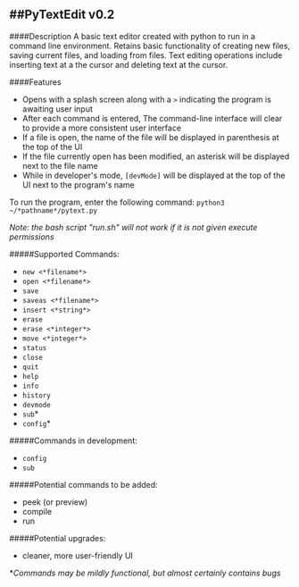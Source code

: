 ##PyTextEdit v0.2
-----------------------------

####Description
A basic text editor created with python to run in a command line
environment. Retains basic functionality of creating new files,
saving current files, and loading from files. Text editing operations
include inserting text at a the cursor and deleting text at the cursor.

####Features
- Opens with a splash screen along with a ```>``` indicating the program
is awaiting user input
- After each command is entered, The command-line interface will clear
to provide a more consistent user interface
- If a file is open, the name of the file will be displayed in parenthesis
at the top of the UI
- If the file currently open has been modified, an asterisk will be
displayed next to the file name
- While in developer's mode, ```[devMode]``` will be displayed at the top
of the UI next to the program's name

To run the program, enter the following command:
```python3 ~/*pathname*/pytext.py```

*Note: the bash script "run.sh" will not work if it is not given
      execute permissions*

#####Supported Commands: 
- ```new <*filename*>```
- ```open <*filename*>```
- ```save```
- ```saveas <*filename*>```
- ```insert <*string*>```
- ```erase```
- ```erase <*integer*>```
- ```move <*integer*>```
- ```status```
- ```close```
- ```quit```
- ```help```
- ```info```
- ```history```
- ```devmode```
- ```sub```*
- ```config```*

#####Commands in development:
- ```config```
- ```sub```

#####Potential commands to be added:
- peek (or preview)
- compile
- run

#####Potential upgrades:
- cleaner, more user-friendly UI

**Commands may be mildly functional, but almost certainly contains bugs*
